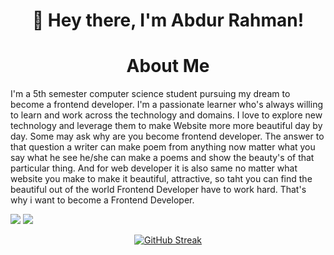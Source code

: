 ## <h1 align="center"> 👋 Hey there, I'm Abdur Rahman!
</h1>


### <h1 align="center">About Me</h1>

<p text-align="center"> I'm a 5th semester computer science student pursuing my dream to become a frontend developer. I'm a passionate learner who's always willing to learn and work across the technology and domains. I love to explore new technology and leverage them to make Website more more beautiful day by day. Some may ask why are you become frontend developer. The answer to that question a writer can make poem from anything now matter what you say what he see he/she can make a poems and show the beauty's of that particular thing. And for web developer it is also same no matter what website you make to make it beautiful, attractive, so taht you can find the beautiful out of the world Frontend Developer have to work hard. That's why i want to become a Frontend Developer.</p>

<a>![](http://github-profile-summary-cards.vercel.app/api/cards/profile-details?username=AbdurRahman11072&theme=radical)</a> 
<a>![](http://github-profile-summary-cards.vercel.app/api/cards/stats?username=AbdurRahman11072&theme=radical)</a>
<div align="center"><a href="https://git.io/streak-stats"><img src="http://github-readme-streak-stats.herokuapp.com?user=AbdurRahman11072%20&theme=cobalt2" alt="GitHub Streak" /></a></div>

